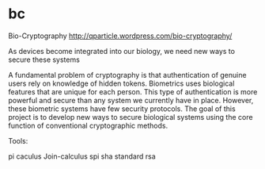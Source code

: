 bc
==

Bio-Cryptography
http://qparticle.wordpress.com/bio-cryptography/

As devices become integrated into our biology, we need new ways to secure these systems

A fundamental problem of cryptography is that authentication of genuine users rely on knowledge of hidden tokens. Biometrics uses biological features that are unique for each person. This type of authentication is more powerful and secure than any system we currently have in place. However, these biometric systems have few security protocols. The goal of this project is to develop new ways to secure biological systems using the core function of conventional cryptographic methods.

Tools:

pi caculus
  Join-calculus
  spi
sha standard
rsa
